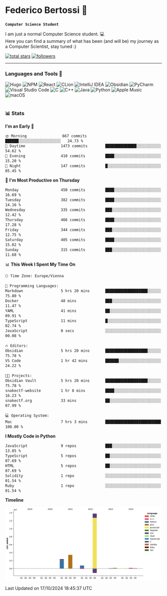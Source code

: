 # Federico Bertossi 🚀

**`Computer Science Student`**

[//]: # (Thanks to @ForrestKnight for the inspiration.)

<!-- TODO: Insert a banner image -->

I am just a normal Computer Science student. 💻 </br>
Here you can find a summary of what has been (and will be) my journey as a Computer Scientist, stay tuned :)

   <p>
      <a href="https://github.com/mrBymax?tab=repositories&sort=stargazers">
         <img alt="total stars" title="Total stars on GitHub" src="https://custom-icon-badges.demolab.com/github/stars/mrBymax?color=55960c&style=for-the-badge&labelColor=488207&logo=star"/></a>
<a href="https://github.com/mrBymax?tab=followers">
         <img alt="followers" title="Follow me on Github" src="https://custom-icon-badges.demolab.com/github/followers/mrBymax?color=236ad3&labelColor=1155ba&style=for-the-badge&logo=person-add&label=Follow&logoColor=white"/></a>
   </p>

---

<!-- TODO: Insert a GIF -->
### Languages and Tools 🧰

<!-- TODO: Change it with shields -->
![Hugo](https://img.shields.io/badge/Hugo-black.svg?style=for-the-badge&logo=Hugo)
![NPM](https://img.shields.io/badge/NPM-%23CB3837.svg?style=for-the-badge&logo=npm&logoColor=white)
![React](https://img.shields.io/badge/react-%2320232a.svg?style=for-the-badge&logo=react&logoColor=%2361DAFB)
![CLion](https://img.shields.io/badge/CLion-black?style=for-the-badge&logo=clion&logoColor=white)
![IntelliJ IDEA](https://img.shields.io/badge/IntelliJIDEA-000000.svg?style=for-the-badge&logo=intellij-idea&logoColor=white)
![Obsidian](https://img.shields.io/badge/Obsidian-%23483699.svg?style=for-the-badge&logo=obsidian&logoColor=white)
![PyCharm](https://img.shields.io/badge/pycharm-143?style=for-the-badge&logo=pycharm&logoColor=black&color=black&labelColor=green)
![Visual Studio Code](https://img.shields.io/badge/Visual%20Studio%20Code-0078d7.svg?style=for-the-badge&logo=visual-studio-code&logoColor=white)
![C](https://img.shields.io/badge/c-%2300599C.svg?style=for-the-badge&logo=c&logoColor=white)
![C++](https://img.shields.io/badge/c++-%2300599C.svg?style=for-the-badge&logo=c%2B%2B&logoColor=white)
![Java](https://img.shields.io/badge/java-%23ED8B00.svg?style=for-the-badge&logo=openjdk&logoColor=white)
![Python](https://img.shields.io/badge/python-3670A0?style=for-the-badge&logo=python&logoColor=ffdd54)
![Apple Music](https://img.shields.io/badge/Apple_Music-9933CC?style=for-the-badge&logo=apple-music&logoColor=white)
![macOS](https://img.shields.io/badge/mac%20os-000000?style=for-the-badge&logo=macos&logoColor=F0F0F0)


#

### 📊 Stats

<!-- ![My GitHub stats](https://github-readme-stats.vercel.app/api?username=mrBymax&show_icons=true&theme=dracula) -->


<!--START_SECTION:waka-->
**I'm an Early 🐤** 

```text
🌞 Morning                667 commits         ██████░░░░░░░░░░░░░░░░░░░   24.73 % 
🌆 Daytime                1473 commits        ██████████████░░░░░░░░░░░   54.62 % 
🌃 Evening                410 commits         ████░░░░░░░░░░░░░░░░░░░░░   15.20 % 
🌙 Night                  147 commits         █░░░░░░░░░░░░░░░░░░░░░░░░   05.45 % 
```
📅 **I'm Most Productive on Thursday** 

```text
Monday                   450 commits         ████░░░░░░░░░░░░░░░░░░░░░   16.69 % 
Tuesday                  382 commits         ████░░░░░░░░░░░░░░░░░░░░░   14.16 % 
Wednesday                335 commits         ███░░░░░░░░░░░░░░░░░░░░░░   12.42 % 
Thursday                 466 commits         ████░░░░░░░░░░░░░░░░░░░░░   17.28 % 
Friday                   344 commits         ███░░░░░░░░░░░░░░░░░░░░░░   12.75 % 
Saturday                 405 commits         ████░░░░░░░░░░░░░░░░░░░░░   15.02 % 
Sunday                   315 commits         ███░░░░░░░░░░░░░░░░░░░░░░   11.68 % 
```


📊 **This Week I Spent My Time On** 

```text
🕑︎ Time Zone: Europe/Vienna

💬 Programming Languages: 
Markdown                 5 hrs 20 mins       ███████████████████░░░░░░   75.80 % 
Docker                   48 mins             ███░░░░░░░░░░░░░░░░░░░░░░   11.47 % 
YAML                     41 mins             ██░░░░░░░░░░░░░░░░░░░░░░░   09.91 % 
TypeScript               11 mins             █░░░░░░░░░░░░░░░░░░░░░░░░   02.74 % 
JavaScript               0 secs              ░░░░░░░░░░░░░░░░░░░░░░░░░   00.08 % 

🔥 Editors: 
Obsidian                 5 hrs 20 mins       ███████████████████░░░░░░   75.78 % 
VS Code                  1 hr 42 mins        ██████░░░░░░░░░░░░░░░░░░░   24.22 % 

🐱‍💻 Projects: 
Obsidian Vault           5 hrs 20 mins       ███████████████████░░░░░░   75.78 % 
snakectf-website         1 hr 8 mins         ████░░░░░░░░░░░░░░░░░░░░░   16.23 % 
snakectf.org             33 mins             ██░░░░░░░░░░░░░░░░░░░░░░░   07.99 % 

💻 Operating System: 
Mac                      7 hrs 3 mins        █████████████████████████   100.00 % 
```

**I Mostly Code in Python** 

```text
JavaScript               9 repos             ███░░░░░░░░░░░░░░░░░░░░░░   13.85 % 
TypeScript               5 repos             ██░░░░░░░░░░░░░░░░░░░░░░░   07.69 % 
HTML                     5 repos             ██░░░░░░░░░░░░░░░░░░░░░░░   07.69 % 
Solidity                 1 repo              ░░░░░░░░░░░░░░░░░░░░░░░░░   01.54 % 
Ruby                     1 repo              ░░░░░░░░░░░░░░░░░░░░░░░░░   01.54 % 
```



**Timeline**

![Lines of Code chart](https://raw.githubusercontent.com/mrBymax/mrBymax/main/assets/bar_graph.png)


 Last Updated on 17/10/2024 18:45:37 UTC
<!--END_SECTION:waka-->


[linkedin]: https://linkedin.com/federico-bertossi
[website]:  https://www.federicobertossi.com

</details>
